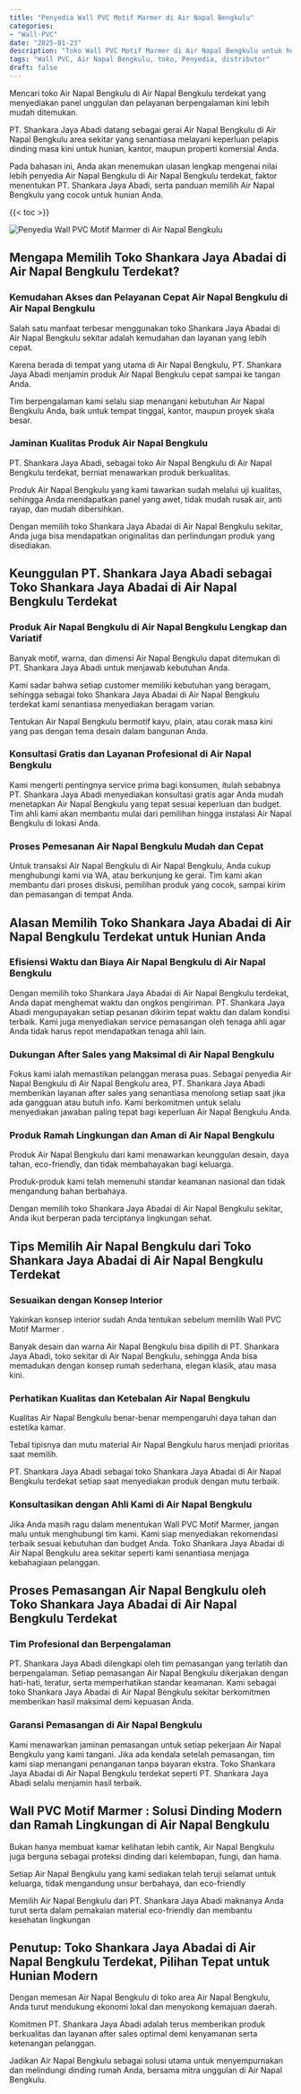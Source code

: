 ```yaml
---
title: "Penyedia Wall PVC Motif Marmer di Air Napal Bengkulu"
categories: 
- "Wall-PVC"
date: "2025-01-23"
description: "Toko Wall PVC Motif Marmer di Air Napal Bengkulu untuk hunian, kantor, serta gerai. Panel terbaik, variasi motif, pilihan warna elegan, dengan layanan pemasangan ditangani oleh tenaga ahli profesional dan kepastian resmi!|Layanan penyediaan Wall PVC Motif Marmer di Air Napal Bengkulu bagi kebutuhan rumah, perkantoran, atau ritel, beserta panel unggulan dan instalasi oleh tim profesional dan kepastian resmi.|Alternatif Wall PVC Motif Marmer di Air Napal Bengkulu yang andal untuk hunian, kantor, serta ritel, bersama panel unggulan dan instalasi ditangani oleh teknisi ahli serta kepastian resmi.|Penjualan Wall PVC Motif Marmer di Air Napal Bengkulu untuk tempat tinggal, kantor, dan ritel, dengan panel unggulan dan instalasi ditangani oleh tim profesional, dilengkapi dengan jaminan resmi.}"
tags: "Wall PVC, Air Napal Bengkulu, toko, Penyedia, distributor"
draft: false
---
```


Mencari toko Air Napal Bengkulu di Air Napal Bengkulu terdekat yang menyediakan panel unggulan dan pelayanan berpengalaman kini lebih mudah ditemukan.

PT. Shankara Jaya Abadi datang sebagai gerai Air Napal Bengkulu di Air Napal Bengkulu area sekitar yang senantiasa melayani keperluan pelapis dinding masa kini untuk hunian, kantor, maupun properti komersial Anda.

Pada bahasan ini, Anda akan menemukan ulasan lengkap mengenai nilai lebih penyedia Air Napal Bengkulu di Air Napal Bengkulu terdekat, faktor menentukan PT. Shankara Jaya Abadi, serta panduan memilih Air Napal Bengkulu yang cocok untuk hunian Anda.

{{< toc >}}

![Penyedia Wall PVC Motif Marmer di Air Napal Bengkulu](/images/Wall-PVC/Penyedia-Wall-PVC-Motif-Marmer-di-Air-Napal-Bengkulu.png)


## Mengapa Memilih Toko Shankara Jaya Abadai di Air Napal Bengkulu Terdekat?

### Kemudahan Akses dan Pelayanan Cepat Air Napal Bengkulu di Air Napal Bengkulu

Salah satu manfaat terbesar menggunakan toko Shankara Jaya Abadai di Air Napal Bengkulu sekitar adalah kemudahan dan layanan yang lebih cepat.

Karena berada di tempat yang utama di Air Napal Bengkulu, PT. Shankara Jaya Abadi menjamin produk Air Napal Bengkulu cepat sampai ke tangan Anda.

Tim berpengalaman kami selalu siap menangani kebutuhan Air Napal Bengkulu Anda, baik untuk tempat tinggal, kantor, maupun proyek skala besar.

### Jaminan Kualitas Produk Air Napal Bengkulu

PT. Shankara Jaya Abadi, sebagai toko Air Napal Bengkulu di Air Napal Bengkulu terdekat, berniat menawarkan produk berkualitas.

Produk Air Napal Bengkulu yang kami tawarkan sudah melalui uji kualitas, sehingga Anda mendapatkan panel yang awet, tidak mudah rusak air, anti rayap, dan mudah dibersihkan.

Dengan memilih toko Shankara Jaya Abadai di Air Napal Bengkulu sekitar, Anda juga bisa mendapatkan originalitas dan perlindungan produk yang disediakan.

## Keunggulan PT. Shankara Jaya Abadi sebagai Toko Shankara Jaya Abadai di Air Napal Bengkulu Terdekat

### Produk Air Napal Bengkulu di Air Napal Bengkulu Lengkap dan Variatif

Banyak motif, warna, dan dimensi Air Napal Bengkulu dapat ditemukan di PT. Shankara Jaya Abadi untuk menjawab kebutuhan Anda.

Kami sadar bahwa setiap customer memiliki kebutuhan yang beragam, sehingga sebagai toko Shankara Jaya Abadai di Air Napal Bengkulu terdekat kami senantiasa menyediakan beragam varian.

Tentukan Air Napal Bengkulu bermotif kayu, plain, atau corak masa kini yang pas dengan tema desain dalam bangunan Anda.

### Konsultasi Gratis dan Layanan Profesional di Air Napal Bengkulu

Kami mengerti pentingnya service prima bagi konsumen, itulah sebabnya PT. Shankara Jaya Abadi menyediakan konsultasi gratis agar Anda mudah menetapkan Air Napal Bengkulu yang tepat sesuai keperluan dan budget. Tim ahli kami akan membantu mulai dari pemilihan hingga instalasi Air Napal Bengkulu di lokasi Anda.

### Proses Pemesanan Air Napal Bengkulu Mudah dan Cepat

Untuk transaksi Air Napal Bengkulu di Air Napal Bengkulu, Anda cukup menghubungi kami via WA, atau berkunjung ke gerai. Tim kami akan membantu dari proses diskusi, pemilihan produk yang cocok, sampai kirim dan pemasangan di tempat Anda.

## Alasan Memilih Toko Shankara Jaya Abadai di Air Napal Bengkulu Terdekat untuk Hunian Anda

### Efisiensi Waktu dan Biaya Air Napal Bengkulu di Air Napal Bengkulu

Dengan memilih toko Shankara Jaya Abadai di Air Napal Bengkulu terdekat, Anda dapat menghemat waktu dan ongkos pengiriman. PT. Shankara Jaya Abadi mengupayakan setiap pesanan dikirim tepat waktu dan dalam kondisi terbaik. Kami juga menyediakan service pemasangan oleh tenaga ahli agar Anda tidak harus repot mendapatkan tenaga ahli lain.

### Dukungan After Sales yang Maksimal di Air Napal Bengkulu

Fokus kami ialah memastikan pelanggan merasa puas. Sebagai penyedia Air Napal Bengkulu di Air Napal Bengkulu area, PT. Shankara Jaya Abadi memberikan layanan after sales yang senantiasa menolong setiap saat jika ada gangguan atau butuh info. Kami berkomitmen untuk selalu menyediakan jawaban paling tepat bagi keperluan Air Napal Bengkulu Anda.

### Produk Ramah Lingkungan dan Aman di Air Napal Bengkulu

Produk Air Napal Bengkulu dari kami menawarkan keunggulan desain, daya tahan, eco-friendly, dan tidak membahayakan bagi keluarga.

Produk-produk kami telah memenuhi standar keamanan nasional dan tidak mengandung bahan berbahaya.

Dengan memilih toko Shankara Jaya Abadai di Air Napal Bengkulu sekitar, Anda ikut berperan pada terciptanya lingkungan sehat.

## Tips Memilih Air Napal Bengkulu dari Toko Shankara Jaya Abadai di Air Napal Bengkulu Terdekat

### Sesuaikan dengan Konsep Interior 

Yakinkan konsep interior sudah Anda tentukan sebelum memilih  Wall PVC Motif Marmer .

Banyak desain dan warna Air Napal Bengkulu bisa dipilih di PT. Shankara Jaya Abadi, toko sekitar di Air Napal Bengkulu, sehingga Anda bisa memadukan dengan konsep rumah sederhana, elegan klasik, atau masa kini.

### Perhatikan Kualitas dan Ketebalan Air Napal Bengkulu

Kualitas Air Napal Bengkulu benar-benar mempengaruhi daya tahan dan estetika kamar.

Tebal tipisnya dan mutu material Air Napal Bengkulu harus menjadi prioritas saat memilih.

PT. Shankara Jaya Abadi sebagai toko Shankara Jaya Abadai di Air Napal Bengkulu terdekat setiap saat menyediakan produk dengan mutu terbaik.

### Konsultasikan dengan Ahli Kami di Air Napal Bengkulu

Jika Anda masih ragu dalam menentukan Wall PVC Motif Marmer, jangan malu untuk menghubungi tim kami. Kami siap menyediakan rekomendasi terbaik sesuai kebutuhan dan budget Anda. Toko Shankara Jaya Abadai di Air Napal Bengkulu area sekitar seperti kami senantiasa menjaga kebahagiaan pelanggan.

## Proses Pemasangan Air Napal Bengkulu oleh Toko Shankara Jaya Abadai di Air Napal Bengkulu Terdekat

### Tim Profesional dan Berpengalaman

PT. Shankara Jaya Abadi dilengkapi oleh tim pemasangan yang terlatih dan berpengalaman. Setiap pemasangan Air Napal Bengkulu dikerjakan dengan hati-hati, teratur, serta memperhatikan standar keamanan. Kami sebagai toko Shankara Jaya Abadai di Air Napal Bengkulu sekitar berkomitmen memberikan hasil maksimal demi kepuasan Anda.

### Garansi Pemasangan di Air Napal Bengkulu

Kami menawarkan jaminan pemasangan untuk setiap pekerjaan Air Napal Bengkulu yang kami tangani. Jika ada kendala setelah pemasangan, tim kami siap menangani penanganan tanpa bayaran ekstra. Toko Shankara Jaya Abadai di Air Napal Bengkulu terdekat seperti PT. Shankara Jaya Abadi selalu menjamin hasil terbaik.

##  Wall PVC Motif Marmer : Solusi Dinding Modern dan Ramah Lingkungan di Air Napal Bengkulu

Bukan hanya membuat kamar kelihatan lebih cantik, Air Napal Bengkulu juga berguna sebagai proteksi dinding dari kelembapan, fungi, dan hama.

Setiap Air Napal Bengkulu yang kami sediakan telah teruji selamat untuk keluarga, tidak mengandung unsur berbahaya, dan eco-friendly

Memilih Air Napal Bengkulu dari PT. Shankara Jaya Abadi maknanya Anda turut serta dalam pemakaian material eco-friendly dan membantu kesehatan lingkungan

## Penutup: Toko Shankara Jaya Abadai di Air Napal Bengkulu Terdekat, Pilihan Tepat untuk Hunian Modern

Dengan memesan Air Napal Bengkulu di toko area Air Napal Bengkulu, Anda turut mendukung ekonomi lokal dan menyokong kemajuan daerah.

Komitmen PT. Shankara Jaya Abadi adalah terus memberikan produk berkualitas dan layanan after sales optimal demi kenyamanan serta ketenangan pelanggan.

Jadikan Air Napal Bengkulu sebagai solusi utama untuk menyempurnakan dan melindungi dinding rumah Anda, bersama mitra unggulan di Air Napal Bengkulu.